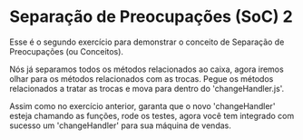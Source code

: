 # Separação de Preocupações (SoC) 2
Esse é o segundo exercício para demonstrar o conceito de Separação de Preocupações (ou Conceitos).

Nós já separamos todos os métodos relacionados ao caixa, agora iremos olhar para os métodos relacionados com as trocas. Pegue os métodos relacionados a tratar as trocas e mova para dentro do 'changeHandler.js'.

Assim como no exercício anterior, garanta que o novo 'changeHandler' esteja chamando as funções, rode os testes, agora você tem integrado com sucesso um 'changeHandler' para sua máquina de vendas.

